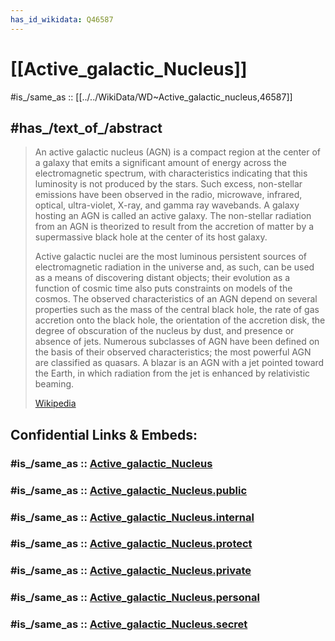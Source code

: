 ```yaml
---
has_id_wikidata: Q46587
---
```


# [[Active_galactic_Nucleus]] 

#is_/same_as :: [[../../WikiData/WD~Active_galactic_nucleus,46587]] 

## #has_/text_of_/abstract 

> An active galactic nucleus (AGN) is a compact region at the center of a galaxy that emits a significant amount of energy across the electromagnetic spectrum, with characteristics indicating that this luminosity is not produced by the stars. Such excess, non-stellar emissions have been observed in the radio, microwave, infrared, optical, ultra-violet, X-ray, and gamma ray wavebands. A galaxy hosting an AGN is called an active galaxy. The non-stellar radiation from an AGN is theorized to result from the accretion of matter by a supermassive black hole at the center of its host galaxy.
>
> Active galactic nuclei are the most luminous persistent sources of electromagnetic radiation in the universe and, as such, can be used as a means of discovering distant objects; their evolution as a function of cosmic time also puts constraints on models of the cosmos. The observed characteristics of an AGN depend on several properties such as the mass of the central black hole, the rate of gas accretion onto the black hole, the orientation of the accretion disk, the degree of obscuration of the nucleus by dust, and presence or absence of jets. Numerous subclasses of AGN have been defined on the basis of their observed characteristics; the most powerful AGN are classified as quasars. A blazar is an AGN with a jet pointed toward the Earth, in which radiation from the jet is enhanced by relativistic beaming.
>
> [Wikipedia](https://en.wikipedia.org/wiki/Active%20galactic%20nucleus) 


## Confidential Links & Embeds: 

### #is_/same_as :: [Active_galactic_Nucleus](/_Standards/Astronomy/Galaxy/Active_galactic_Nucleus.md) 

### #is_/same_as :: [Active_galactic_Nucleus.public](/_public/Astronomy/Galaxy/Active_galactic_Nucleus.public.md) 

### #is_/same_as :: [Active_galactic_Nucleus.internal](/_internal/Astronomy/Galaxy/Active_galactic_Nucleus.internal.md) 

### #is_/same_as :: [Active_galactic_Nucleus.protect](/_protect/Astronomy/Galaxy/Active_galactic_Nucleus.protect.md) 

### #is_/same_as :: [Active_galactic_Nucleus.private](/_private/Astronomy/Galaxy/Active_galactic_Nucleus.private.md) 

### #is_/same_as :: [Active_galactic_Nucleus.personal](/_personal/Astronomy/Galaxy/Active_galactic_Nucleus.personal.md) 

### #is_/same_as :: [Active_galactic_Nucleus.secret](/_secret/Astronomy/Galaxy/Active_galactic_Nucleus.secret.md)

